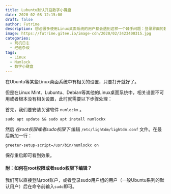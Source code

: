 ```yaml
---
title: Lubuntu默认开启数字小键盘
date: 2020-02-08 12:15:00
draft: false
author: Futrime
description: 想必很多使用Linux桌面系统的用户都会遇到这样一个棘手问题：登录界面的数字小键盘默认是关闭的，下意识输入数字密码的时候总是会出问题。这篇文章我将会简单地讲一下Linux桌面系统下默认开启数字小键盘的方法。
image: https://futrime.gitee.io/image-cdn/2020/02/3423400315.jpg
categories:
  - 玩机日志
  - 经验杂谈
tags:
  - Linux
  - Numlock
  - 数字小键盘
---
```


在Ubuntu等某些Linux桌面系统中有相关的设置，只要打开就好了。

但是在Linux Mint、Lubuntu、Debian等其他的Linux桌面系统中，相关设置不可用或者根本没有相关设置，此时就需要以下步骤处理：

首先，我们要安装关键软件 `numlockx` 。
```
sudo apt update && sudo apt install numlockx
```
然后 *在root权限或者sudo权限下* 编辑 `/etc/lightdm/lightdm.conf` 文件。在最后新加一行：
```
greeter-setup-script=/usr/bin/numlockx on
```
保存重启即可看到效果。

#### 附：如何在root权限或者sudo权限下编辑？
我们可以直接登陆root账户，或者登录sudo用户组的用户（一般Ubuntu系列的默认用户）后在命令前输入`sudo`即可。
